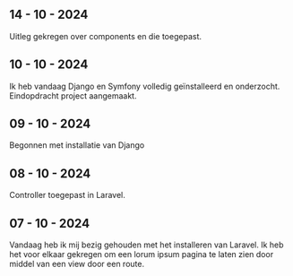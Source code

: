 ## 14 - 10 - 2024
Uitleg gekregen over components en die toegepast.

## 10 - 10 - 2024
Ik heb vandaag Django en Symfony volledig geïnstalleerd en onderzocht.
Eindopdracht project aangemaakt.

## 09 - 10 - 2024
Begonnen met installatie van Django

## 08 - 10 - 2024
Controller toegepast in Laravel.

## 07 - 10 - 2024
Vandaag heb ik mij bezig gehouden met het installeren van Laravel.
Ik heb het voor elkaar gekregen om een lorum ipsum pagina te laten 
zien door middel van een view door een route.

